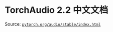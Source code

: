 # TorchAudio 2.2 中文文档

Source: [`pytorch.org/audio/stable/index.html`](https://pytorch.org/audio/stable/index.html)
